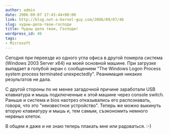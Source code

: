 ```yaml
---
author: admin
date: 2006-09-07 17:43:44+00:00
link: http://blog.not-a-kernel-guy.com/2006/09/07/46
slug: чудны-дела-твои-господи
title: Чудны дела твои, Господи!
wordpress_id: 46
tags:
- Microsoft
---
```


Сегодня при переезде из одного угла офиса в другой померла система (Windows 2003 Server x64) на моей основной машине. При загрузке выпадает в голубой экран с сообщением "The Windows Logon Process system process terminated unexpectedly". Реанимация никаких результатов не дала. 

С другой стороны по не менее загадочной причине заработали USB клавиатура и мышь подключенные к этой машине через console switch. Раньше и система и bios наотрез отказывались его распознавать, говоря, что это "неизвестное устройство". Теперь же можно выкинуть вторую клавиатуру и мышь и, тем самым, съэкономить немного нервных клеток.

В общем я даже и не знаю теперь плакать мне или радоваться. :-)
